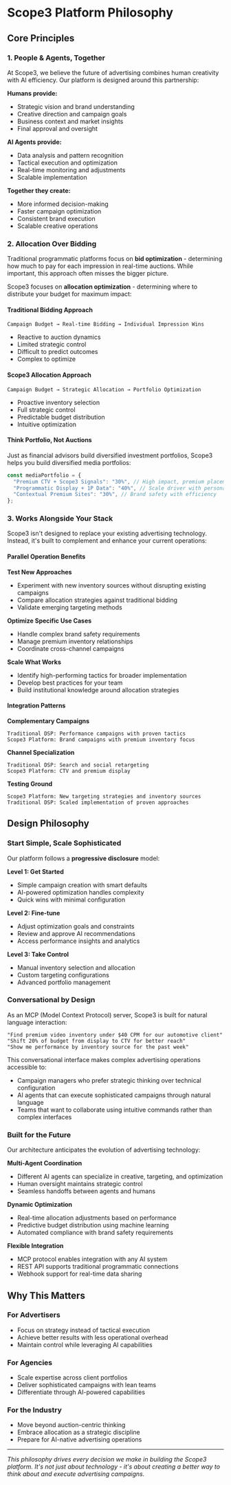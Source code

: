# Scope3 Platform Philosophy

## Core Principles

### 1. People & Agents, Together

At Scope3, we believe the future of advertising combines human creativity with AI efficiency. Our platform is designed around this partnership:

**Humans provide:**

- Strategic vision and brand understanding
- Creative direction and campaign goals
- Business context and market insights
- Final approval and oversight

**AI Agents provide:**

- Data analysis and pattern recognition
- Tactical execution and optimization
- Real-time monitoring and adjustments
- Scalable implementation

**Together they create:**

- More informed decision-making
- Faster campaign optimization
- Consistent brand execution
- Scalable creative operations

### 2. Allocation Over Bidding

Traditional programmatic platforms focus on **bid optimization** - determining how much to pay for each impression in real-time auctions. While important, this approach often misses the bigger picture.

Scope3 focuses on **allocation optimization** - determining where to distribute your budget for maximum impact:

#### Traditional Bidding Approach

```
Campaign Budget → Real-time Bidding → Individual Impression Wins
```

- Reactive to auction dynamics
- Limited strategic control
- Difficult to predict outcomes
- Complex to optimize

#### Scope3 Allocation Approach

```
Campaign Budget → Strategic Allocation → Portfolio Optimization
```

- Proactive inventory selection
- Full strategic control
- Predictable budget distribution
- Intuitive optimization

#### Think Portfolio, Not Auctions

Just as financial advisors build diversified investment portfolios, Scope3 helps you build diversified media portfolios:

```javascript
const mediaPortfolio = {
  "Premium CTV + Scope3 Signals": "30%", // High impact, premium placement
  "Programmatic Display + 1P Data": "40%", // Scale driver with personalization
  "Contextual Premium Sites": "30%", // Brand safety with efficiency
};
```

### 3. Works Alongside Your Stack

Scope3 isn't designed to replace your existing advertising technology. Instead, it's built to complement and enhance your current operations:

#### Parallel Operation Benefits

**Test New Approaches**

- Experiment with new inventory sources without disrupting existing campaigns
- Compare allocation strategies against traditional bidding
- Validate emerging targeting methods

**Optimize Specific Use Cases**

- Handle complex brand safety requirements
- Manage premium inventory relationships
- Coordinate cross-channel campaigns

**Scale What Works**

- Identify high-performing tactics for broader implementation
- Develop best practices for your team
- Build institutional knowledge around allocation strategies

#### Integration Patterns

**Complementary Campaigns**

```
Traditional DSP: Performance campaigns with proven tactics
Scope3 Platform: Brand campaigns with premium inventory focus
```

**Channel Specialization**

```
Traditional DSP: Search and social retargeting
Scope3 Platform: CTV and premium display
```

**Testing Ground**

```
Scope3 Platform: New targeting strategies and inventory sources
Traditional DSP: Scaled implementation of proven approaches
```

## Design Philosophy

### Start Simple, Scale Sophisticated

Our platform follows a **progressive disclosure** model:

**Level 1: Get Started**

- Simple campaign creation with smart defaults
- AI-powered optimization handles complexity
- Quick wins with minimal configuration

**Level 2: Fine-tune**

- Adjust optimization goals and constraints
- Review and approve AI recommendations
- Access performance insights and analytics

**Level 3: Take Control**

- Manual inventory selection and allocation
- Custom targeting configurations
- Advanced portfolio management

### Conversational by Design

As an MCP (Model Context Protocol) server, Scope3 is built for natural language interaction:

```
"Find premium video inventory under $40 CPM for our automotive client"
"Shift 20% of budget from display to CTV for better reach"
"Show me performance by inventory source for the past week"
```

This conversational interface makes complex advertising operations accessible to:

- Campaign managers who prefer strategic thinking over technical configuration
- AI agents that can execute sophisticated campaigns through natural language
- Teams that want to collaborate using intuitive commands rather than complex interfaces

### Built for the Future

Our architecture anticipates the evolution of advertising technology:

**Multi-Agent Coordination**

- Different AI agents can specialize in creative, targeting, and optimization
- Human oversight maintains strategic control
- Seamless handoffs between agents and humans

**Dynamic Optimization**

- Real-time allocation adjustments based on performance
- Predictive budget distribution using machine learning
- Automated compliance with brand safety requirements

**Flexible Integration**

- MCP protocol enables integration with any AI system
- REST API supports traditional programmatic connections
- Webhook support for real-time data sharing

## Why This Matters

### For Advertisers

- Focus on strategy instead of tactical execution
- Achieve better results with less operational overhead
- Maintain control while leveraging AI capabilities

### For Agencies

- Scale expertise across client portfolios
- Deliver sophisticated campaigns with lean teams
- Differentiate through AI-powered capabilities

### For the Industry

- Move beyond auction-centric thinking
- Embrace allocation as a strategic discipline
- Prepare for AI-native advertising operations

---

_This philosophy drives every decision we make in building the Scope3 platform. It's not just about technology - it's about creating a better way to think about and execute advertising campaigns._
